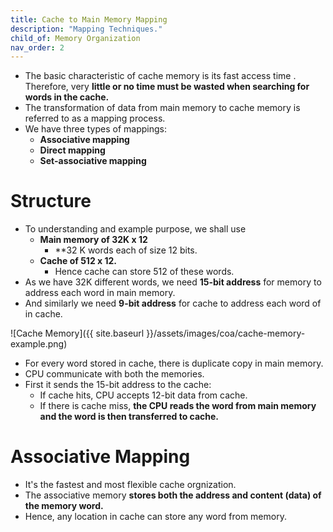 ```yaml
---
title: Cache to Main Memory Mapping
description: "Mapping Techniques."
child_of: Memory Organization
nav_order: 2
---
```


- The basic characteristic of cache memory is its fast access time . Therefore, very **little or no time must be wasted when searching for words in the cache.**
- The transformation of data from main memory to cache memory is referred to as a mapping process.
- We have three types of mappings:
    - **Associative mapping**
    - **Direct mapping**
    - **Set-associative mapping**

# Structure 

- To understanding and example purpose, we shall use
    - **Main memory of 32K x 12**
        - **32 K words each of size 12 bits.
    - **Cache of 512 x 12.**
        - Hence cache can store 512 of these words.
- As we have 32K different words, we need **15-bit address** for memory to address each word in main memory.
- And similarly we need **9-bit address** for cache to address each word of in cache.

![Cache Memory]({{ site.baseurl }}/assets/images/coa/cache-memory-example.png)

- For every word stored in cache, there is duplicate copy in main memory.
- CPU communicate with both the memories.
- First it sends the 15-bit address to the cache:
    - If cache hits, CPU accepts 12-bit data from cache.
    - If there is cache miss, **the CPU reads the word from main memory and the word is then transferred to cache.**


# Associative Mapping

- It's the fastest and most flexible cache orgnization.
- The associative memory **stores both the address and content (data) of the memory word.**
- Hence, any location in cache can store any word from memory.
